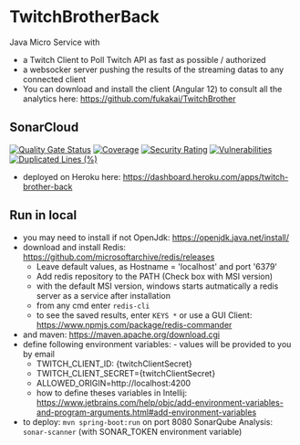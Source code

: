 # TwitchBrotherBack

Java Micro Service with 
- a Twitch Client to Poll Twitch API as fast as possible / authorized
- a websocker server pushing the results of the streaming datas to any connected client
- You can download and install the client (Angular 12) to consult all the analytics here: https://github.com/fukakai/TwitchBrother

## SonarCloud

[![Quality Gate Status](https://sonarcloud.io/api/project_badges/measure?project=fukakai_TwitchBrotherBack&metric=alert_status)](https://sonarcloud.io/dashboard?id=fukakai_TwitchBrotherBack)
[![Coverage](https://sonarcloud.io/api/project_badges/measure?project=fukakai_TwitchBrotherBack&metric=coverage)](https://sonarcloud.io/dashboard?id=fukakai_TwitchBrotherBack)
[![Security Rating](https://sonarcloud.io/api/project_badges/measure?project=fukakai_TwitchBrotherBack&metric=security_rating)](https://sonarcloud.io/dashboard?id=fukakai_TwitchBrotherBack)
[![Vulnerabilities](https://sonarcloud.io/api/project_badges/measure?project=fukakai_TwitchBrotherBack&metric=vulnerabilities)](https://sonarcloud.io/dashboard?id=fukakai_TwitchBrotherBack)
[![Duplicated Lines (%)](https://sonarcloud.io/api/project_badges/measure?project=fukakai_TwitchBrotherBack&metric=duplicated_lines_density)](https://sonarcloud.io/dashboard?id=fukakai_TwitchBrotherBack)

- deployed on Heroku here: https://dashboard.heroku.com/apps/twitch-brother-back

## Run in local

- you may need to install if not OpenJdk: https://openjdk.java.net/install/
- download and install Redis: https://github.com/microsoftarchive/redis/releases
  - Leave default values, as Hostname = 'localhost' and port '6379'
  - Add redis repository to the PATH (Check box with MSI version)
  - with the default MSI version, windows starts autmatically a redis server as a service after installation
  - from any cmd enter `redis-cli`
  - to see the saved results, enter `KEYS *` or use a GUI Client: https://www.npmjs.com/package/redis-commander
- and maven: https://maven.apache.org/download.cgi
- define following environment variables: - values will be provided to you by email
  - TWITCH_CLIENT_ID: {twitchClientSecret}
  - TWITCH_CLIENT_SECRET={twitchClientSecret}
  - ALLOWED_ORIGIN=http://localhost:4200
  - how to define theses variables in Intellij: https://www.jetbrains.com/help/objc/add-environment-variables-and-program-arguments.html#add-environment-variables
- to deploy: `mvn spring-boot:run` on port 8080 SonarQube Analysis: `sonar-scanner` (with SONAR_TOKEN
environment variable)
